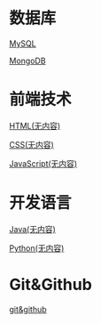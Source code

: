 # 数据库

[MySQL](database/mysql/)

[MongoDB](database/MongoDB/)

# 前端技术

[HTML(无内容)]()

[CSS(无内容)]()

[JavaScript(无内容)]()

# 开发语言

[Java(无内容)]()

[Python(无内容)]()

# Git&Github

[git&github](git&github/)

